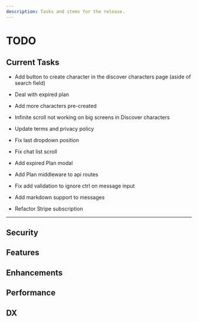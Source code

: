 ```yaml
---
description: Tasks and items for the release.
---
```


# TODO

## Current Tasks

- Add button to create character in the discover characters page (aside of search field)
- Deal with expired plan
- Add more characters pre-created
- Infinite scroll not working on big screens in Discover characters
- Update terms and privacy policy
- Fix last dropdown position
- Fix chat list scroll
- Add expired Plan modal
- Add Plan middleware to api routes

- Fix add validation to ignore ctrl on message input
- Add markdown support to messages

- Refactor Stripe subscription

---

## Security

## Features

## Enhancements

## Performance

## DX
